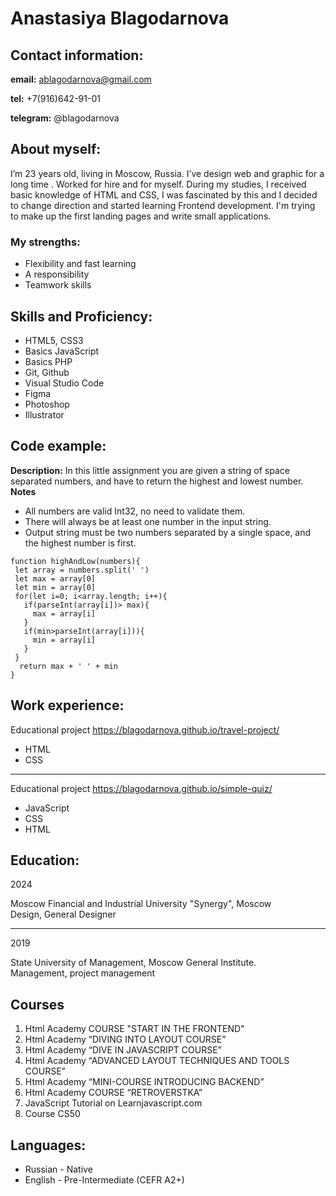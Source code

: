 # Anastasiya Blagodarnova

## Contact information:
**email:** ablagodarnova@gmail.com

**tel:** +7(916)642-91-01

**telegram:** @blagodarnova

## About myself:
I’m 23 years old, living in Moscow, Russia. I’ve design web and graphic for a long time . Worked for hire and for myself. During my studies, I received basic knowledge of HTML and CSS, I was fascinated by this and I decided to change direction and started learning Frontend development. I'm trying to make up the first landing pages and write small applications.

### My strengths:
* Flexibility and fast learning
* A responsibility
* Teamwork skills

## Skills and Proficiency:
* HTML5, CSS3
* Basics JavaScript
* Basics PHP
* Git, Github
* Visual Studio Code
* Figma
* Photoshop
* Illustrator

## Code example:
**Description:**
In this little assignment you are given a string of space separated numbers, and have to return the highest and lowest number.\
**Notes**
* All numbers are valid Int32, no need to validate them.
* There will always be at least one number in the input string.
* Output string must be two numbers separated by a single space, and the highest number is first.


```
function highAndLow(numbers){
 let array = numbers.split(' ')
 let max = array[0]
 let min = array[0]
 for(let i=0; i<array.length; i++){
   if(parseInt(array[i])> max){
     max = array[i]
   }
   if(min>parseInt(array[i])){
     min = array[i]
   }
 }
  return max + ' ' + min
}
```
## Work experience:
Educational project <https://blagodarnova.github.io/travel-project/>
   * HTML
   * CSS
***
Educational project <https://blagodarnova.github.io/simple-quiz/>
   * JavaScript
   * CSS
   * HTML

## Education:
2024

Moscow Financial and Industrial University "Synergy", Moscow\
Design, General Designer
***
2019

State University of Management, Moscow General Institute.\
Management, project management
## Courses
1. Html Academy COURSE "START IN THE FRONTEND"
2. Html Academy “DIVING INTO LAYOUT COURSE”
3. Html Academy “DIVE IN JAVASCRIPT COURSE”
4. Html Academy “ADVANCED LAYOUT TECHNIQUES AND TOOLS COURSE”
5. Html Academy “MINI-COURSE INTRODUCING BACKEND”
6. Html Academy COURSE “RETROVERSTKA”
7. JavaScript Tutorial on Learnjavascript.com
8. Course CS50

## Languages:

* Russian - Native
* English - Pre-Intermediate (CEFR A2+)
